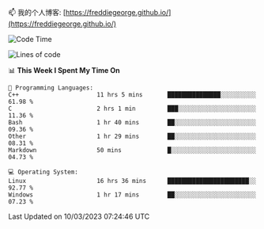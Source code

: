 

<!--
**FreddieGeorge/FreddieGeorge** is a ✨ _special_ ✨ repository because its `README.md` (this file) appears on your GitHub profile.

Here are some ideas to get you started:

- 🔭 I’m currently working on ...
- 🌱 I’m currently learning ...
- 👯 I’m looking to collaborate on ...
- 🤔 I’m looking for help with ...
- 💬 Ask me about ...
- 📫 How to reach me: ...
- 😄 Pronouns: ...
- ⚡ Fun fact: ...
-->


📫 我的个人博客: [https://freddiegeorge.github.io/](https://freddiegeorge.github.io/)


<!--START_SECTION:waka-->
![Code Time](http://img.shields.io/badge/Code%20Time-507%20hrs%2037%20mins-blue)

![Lines of code](https://img.shields.io/badge/From%20Hello%20World%20I%27ve%20Written-834.6%20thousand%20lines%20of%20code-blue)

📊 **This Week I Spent My Time On** 

```text
💬 Programming Languages: 
C++                      11 hrs 5 mins       ███████████████░░░░░░░░░░   61.98 % 
C                        2 hrs 1 min         ███░░░░░░░░░░░░░░░░░░░░░░   11.36 % 
Bash                     1 hr 40 mins        ██░░░░░░░░░░░░░░░░░░░░░░░   09.36 % 
Other                    1 hr 29 mins        ██░░░░░░░░░░░░░░░░░░░░░░░   08.31 % 
Markdown                 50 mins             █░░░░░░░░░░░░░░░░░░░░░░░░   04.73 % 

💻 Operating System: 
Linux                    16 hrs 36 mins      ███████████████████████░░   92.77 % 
Windows                  1 hr 17 mins        ██░░░░░░░░░░░░░░░░░░░░░░░   07.23 % 
```


 Last Updated on 10/03/2023 07:24:46 UTC
<!--END_SECTION:waka-->
